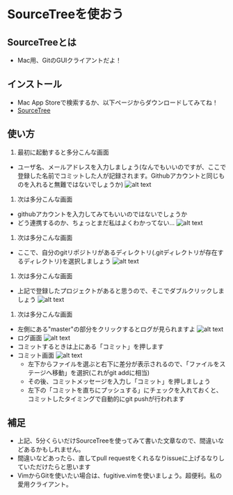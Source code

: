 # SourceTreeを使おう

## SourceTreeとは

* Mac用、GitのGUIクライアントだよ！

## インストール

* Mac App Storeで検索するか、以下ページからダウンロードしてみてね！
* [SourceTree](http://www.sourcetreeapp.com/)

## 使い方

1. 最初に起動すると多分こんな画面
  * ユーザ名、メールアドレスを入力しましょう(なんでもいいのですが、ここで登録した名前でコミットした人が記録されます。Githubアカウントと同じものを入れると無難ではないでしょうか)
  ![alt text](https://github.com/dekokun/git/blob/master/img/SourceTree01.png?raw=true)
1. 次は多分こんな画面
  * githubアカウントを入力してみてもいいのではないでしょうか
  * どう連携するのか、ちょっとまだ私はよくわかってない…
  ![alt text](https://github.com/dekokun/git/blob/master/img/SourceTree02.png?raw=true)
1. 次は多分こんな画面
  * ここで、自分のgitリポジトリがあるディレクトリ(.gitディレクトリが存在するディレクトリ)を選択しましょう
  ![alt text](https://github.com/dekokun/git/blob/master/img/SourceTree03.png?raw=true)
1. 次は多分こんな画面
  * 上記で登録したプロジェクトがあると思うので、そこでダブルクリックしましょう
  ![alt text](https://github.com/dekokun/git/blob/master/img/SourceTree04.png?raw=true)
1. 次は多分こんな画面
  * 左側にある"master"の部分をクリックするとログが見られますよ
  ![alt text](https://github.com/dekokun/git/blob/master/img/SourceTree05.png?raw=true)
  * ログ画面
    ![alt text](https://github.com/dekokun/git/blob/master/img/SourceTree06.png?raw=true)
  * コミットするときは上にある「コミット」を押します
  * コミット画面
    ![alt text](https://github.com/dekokun/git/blob/master/img/SourceTree07.png?raw=true)
    * 左下からファイルを選ぶと右下に差分が表示されるので、「ファイルをステージへ移動」を選択(これがgit addに相当)
    * その後、コミットメッセージを入力し「コミット」を押しましょう
    * 左下の「コミットを直ちにプッシュする」にチェックを入れておくと、コミットしたタイミングで自動的にgit pushが行われます

## 補足

* 上記、5分くらいだけSourceTreeを使ってみて書いた文章なので、間違いなどあるかもしれません。
* 間違いなどあったら、直してpull requestをくれるなりissueに上げるなりしていただけたらと思います
* VimからGitを使いたい場合は、fugitive.vimを使いましょう。超便利。私の愛用クライアント。
